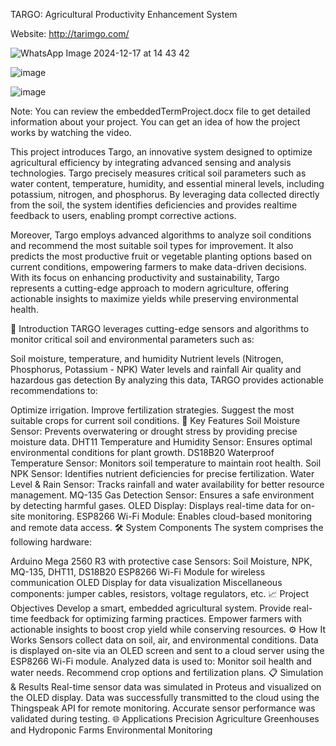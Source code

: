 TARGO: Agricultural Productivity Enhancement System

Website: http://tarimgo.com/

![WhatsApp Image 2024-12-17 at 14 43 42](https://github.com/user-attachments/assets/0332aae6-7a52-4b2c-a841-58b363f7718c)

![image](https://github.com/user-attachments/assets/7ebf424f-33e0-4a70-8835-86abdecc605c)

![image](https://github.com/user-attachments/assets/ff716778-760b-43a0-a566-22912fa240b0)

Note: You can review the embeddedTermProject.docx file to get detailed information about your project. You can get an idea of ​​how the project works by watching the video.

This project introduces Targo, an innovative system designed to optimize agricultural efficiency by integrating advanced sensing and analysis technologies. Targo precisely measures critical soil parameters such as water content, temperature, humidity, and essential mineral levels, including potassium, nitrogen, and phosphorus. By leveraging data collected directly from the soil, the system identifies deficiencies and provides realtime feedback to users, enabling prompt corrective actions. 

Moreover, Targo employs advanced algorithms to analyze soil conditions and recommend the most suitable soil types for improvement. It also predicts the most productive fruit or vegetable planting options based on current conditions, empowering farmers to make data-driven decisions. With its focus on enhancing productivity and sustainability, Targo represents a cutting-edge approach to modern agriculture, offering actionable insights to maximize yields while preserving environmental health. 


📌 Introduction
TARGO leverages cutting-edge sensors and algorithms to monitor critical soil and environmental parameters such as:

Soil moisture, temperature, and humidity
Nutrient levels (Nitrogen, Phosphorus, Potassium - NPK)
Water levels and rainfall
Air quality and hazardous gas detection
By analyzing this data, TARGO provides actionable recommendations to:

Optimize irrigation.
Improve fertilization strategies.
Suggest the most suitable crops for current soil conditions.
🚀 Key Features
Soil Moisture Sensor: Prevents overwatering or drought stress by providing precise moisture data.
DHT11 Temperature and Humidity Sensor: Ensures optimal environmental conditions for plant growth.
DS18B20 Waterproof Temperature Sensor: Monitors soil temperature to maintain root health.
Soil NPK Sensor: Identifies nutrient deficiencies for precise fertilization.
Water Level & Rain Sensor: Tracks rainfall and water availability for better resource management.
MQ-135 Gas Detection Sensor: Ensures a safe environment by detecting harmful gases.
OLED Display: Displays real-time data for on-site monitoring.
ESP8266 Wi-Fi Module: Enables cloud-based monitoring and remote data access.
🛠️ System Components
The system comprises the following hardware:

Arduino Mega 2560 R3 with protective case
Sensors: Soil Moisture, NPK, MQ-135, DHT11, DS18B20
ESP8266 Wi-Fi Module for wireless communication
OLED Display for data visualization
Miscellaneous components: jumper cables, resistors, voltage regulators, etc.
📈 Project Objectives
Develop a smart, embedded agricultural system.
Provide real-time feedback for optimizing farming practices.
Empower farmers with actionable insights to boost crop yield while conserving resources.
⚙️ How It Works
Sensors collect data on soil, air, and environmental conditions.
Data is displayed on-site via an OLED screen and sent to a cloud server using the ESP8266 Wi-Fi module.
Analyzed data is used to:
Monitor soil health and water needs.
Recommend crop options and fertilization plans.
📋 Simulation & Results
Real-time sensor data was simulated in Proteus and visualized on the OLED display.
Data was successfully transmitted to the cloud using the Thingspeak API for remote monitoring.
Accurate sensor performance was validated during testing.
🌐 Applications
Precision Agriculture
Greenhouses and Hydroponic Farms
Environmental Monitoring
